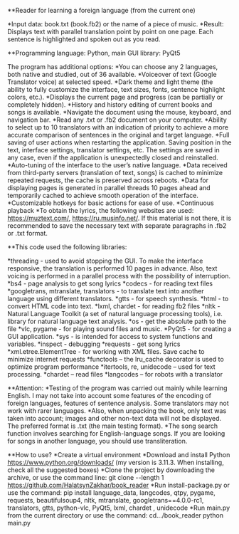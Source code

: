 **Reader for learning a foreign language (from the current one)

*Input data: book.txt (book.fb2) or the name of a piece of music.
*Result: Displays text with parallel translation point by point on one page. Each sentence is highlighted and spoken out as you read.

**Programming language: Python, main GUI library: PyQt5

The program has additional options:
*You can choose any 2 languages, both native and studied, out of 36 available.
*Voiceover of text (Google Translator voice) at selected speed.
*Dark theme and light theme (the ability to fully customize the interface, text sizes, fonts, sentence highlight colors, etc.).
*Displays the current page and progress (can be partially or completely hidden).
*History and history editing of current books and songs is available.
*Navigate the document using the mouse, keyboard, and navigation bar.
*Read any .txt or .fb2 document on your computer.
*Ability to select up to 10 translators with an indication of priority to achieve a more accurate comparison of sentences in the original and target language.
*Full saving of user actions when restarting the application. Saving position in the text, interface settings, translator settings, etc. The settings are saved in any case, even if the application is unexpectedly closed and reinstalled.
*Auto-tuning of the interface to the user’s native language.
*Data received from third-party servers (translation of text, songs) is cached to minimize repeated requests, the cache is preserved across reboots.
*Data for displaying pages is generated in parallel threads 10 pages ahead and temporarily cached to achieve smooth operation of the interface.
*Customizable hotkeys for basic actions for ease of use.
*Continuous playback
*To obtain the lyrics, the following websites are used: https://muztext.com/, https://ru.musinfo.net/. If this material is not there, it is recommended to save the necessary text with separate paragraphs in .fb2 or .txt format.

**This code used the following libraries:

*threading - used to avoid stopping the GUI. To make the interface responsive, the translation is performed 10 pages in advance. Also, text voicing is performed in a parallel process with the possibility of interruption.
*bs4 - page analysis to get song lyrics
*codecs - for reading text files
*googletrans, mtranslate, translators - to translate text into another language using different translators.
*gtts - for speech synthesis.
*html - to convert HTML code into text.
*lxml, chardet - for reading fb2 files
*nltk - Natural Language Toolkit (a set of natural language processing tools), i.e. library for natural language text analysis.
*os - get the absolute path to the file
*vlc, pygame - for playing sound files and music.
*PyQt5 - for creating a GUI application.
*sys - is intended for access to system functions and variables.
*inspect - debugging
*requests - get song lyrics
*xml.etree.ElementTree - for working with XML files. Save cache to minimize internet requests
*functools – the lru_cache decorator is used to optimize program performance
*itertools, re, unidecode – used for text processing.
*chardet – read files
*langcodes – for robots with a translator

**Attention:
*Testing of the program was carried out mainly while learning English. I may not take into account some features of the encoding of foreign languages, features of sentence analysis. Some translators may not work with rarer languages.
*Also, when unpacking the book, only text was taken into account; images and other non-text data will not be displayed. The preferred format is .txt (the main testing format).
*The song search function involves searching for English-language songs. If you are looking for songs in another language, you should use transliteration.

**How to use?
*Create a virtual environment
*Download and install Python https://www.python.org/downloads/ (my version is 3.11.3. When installing, check all the suggested boxes)
*Clone the project by downloading the archive, or use the command line: git clone --length 1 https://github.com/HalatsynZakhar/book_reader
*Run install-package.py or use the command: pip install language_data, langcodes, qtpy, pygame, requests, beautifulsoup4, nltk, mtranslate, googletrans==4.0.0-rc1, translators, gtts, python-vlc, PyQt5, lxml, chardet , unidecode
*Run main.py from the current directory or use the command: 
cd.../book_reader
python main.py